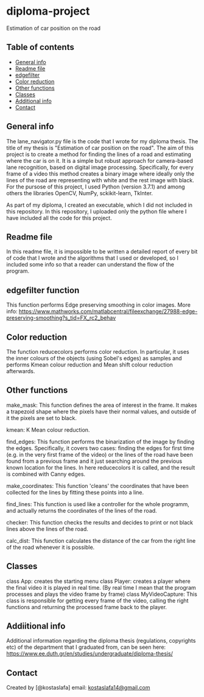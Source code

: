 # diploma-project
Estimation of car position on the road

## Table of contents
* [General info](#general-info)
* [Readme file](#readme-file)
* [edgefilter](#edgefilter-function)
* [Color reduction](#color-reduction)
* [Other functions](#other-functions)
* [Classes](#classes)
* [Additional info](#additional-info)
* [Contact](#contact)

## General info
The lane_navigator.py file is the code that I wrote for my diploma thesis. The title of my thesis is 
"Estimation of car position on the road". The aim of this project is to create a method for finding the lines
of a road and estimating where the car is on it. It is a simple but robust approach for camera-based lane 
recognition, based on digital image processing.
Specifically, for every frame of a video this method creates a binary image where ideally only the lines of the
road are representing with white and the rest image with black.
For the pursose of this project, I used Python (version 3.7.1) and among others the libraries OpenCV, NumPy,
sckikit-learn, TkInter.

As part of my diploma, I created an executable, which I did not included in this repository.
In this repository, I uploaded only the python file where I have included all the code for this project.

## Readme file
In this readme file, it is impossible to be written a detailed report of every bit of code that I wrote and 
the algorithms that I used or developed, so I included some info so that a reader can understand the flow of 
the program.

## edgefilter function
This function performs Edge preserving smoothing in color images.
More info: https://www.mathworks.com/matlabcentral/fileexchange/27988-edge-preserving-smoothing?s_tid=FX_rc2_behav

## Color reduction
The function reducecolors performs color reduction. In particular, it uses the inner colours of the objects 
(using Sobel's edges) as samples and performs Kmean colour reduction and Mean shift colour reduction afterwards.

## Other functions
make_mask: This function defines the area of interest in the frame. It makes a trapezoid shape where the pixels 
have their normal values, and outside of it the pixels are set to black.

kmean: K Mean colour reduction.

find_edges: This function performs the binarization of the image by finding the edges. Specifically, it covers 
two cases: finding the edges for first time (e.g. in the very first frame of the video) or the lines of the road 
have been found from a previous frame and it just searching around the previous known location for the lines.
In here reducecolors it is called, and the result is combined with Canny edges.

make_coordinates: This function 'cleans' the coordinates that have been collected for the lines by fitting 
these points into a line.

find_lines: This function is used like a controller for the whole programm, and actually returns the coordinates 
of the lines of the road.

checker: This function checks the results and decides to print or not black lines above the lines of the road.

calc_dist: This function calculates the distance of the car from the right line of the road whenever it is 
possible.

## Classes
class App: creates the starting menu
class Player: creates a player where the final video it is played in real time. 
(By real time I mean that the program processes and plays the video frame by frame)
class MyVideoCapture: This class is responsible for getting every frame of the video, 
calling the right functions and returning the processed frame back to the player.

## Addiitional info
Additional information regarding the diploma thesis (regulations, copyrights etc) of the department 
that I graduated from, can be seen here: https://www.ee.duth.gr/en/studies/undergraduate/diploma-thesis/

## Contact
Created by [@kostaslafa]
email: kostaslafa14@gmail.com
